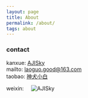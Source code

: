 ```yaml
---
layout: page
title: About
permalink: /about/
tags: about
---
```


### contact

kanxue:     [AJISky](https://bbs.pediy.com/user-314673.htm)  
mailto:     laoguo.good@163.com  
taobao:     [神犬小白](https://shop60755304.taobao.com)  

weixin:     ![AJISky](https://ajisky.github.io/images/wpay.jpeg)





